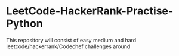 # LeetCode-HackerRank-Practise-Python
This repository will consist of easy medium and hard leetcode/hackerrank/Codechef challenges around
